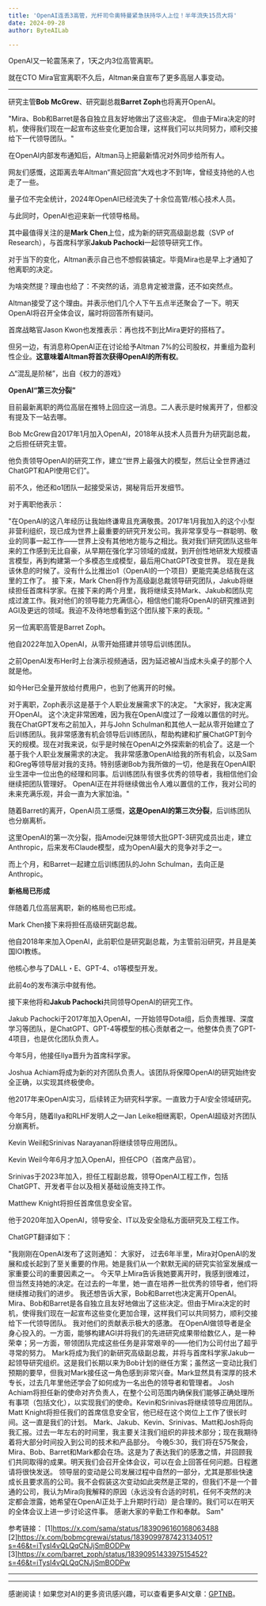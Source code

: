 ```yaml
---
title: 'OpenAI连丢3高管，光杆司令奥特曼紧急扶持华人上位！半年流失15员大将'
date: 2024-09-28
author: ByteAILab

---
```


OpenAI又一轮震荡来了，1天之内3位高管离职。

就在CTO Mira官宣离职不久后，Altman亲自宣布了更多高层人事变动。

---


研究主管**Bob McGrew**、研究副总裁**Barret Zoph**也将离开OpenAI。

"Mira、Bob和Barret是各自独立且友好地做出了这些决定。
但由于Mira决定的时机，使得我们现在一起宣布这些变化更加合理，这样我们可以共同努力，顺利交接给下一代领导团队。"

在OpenAI内部发布通知后，Altman马上把最新情况对外同步给所有人。

网友们感慨，这距离去年Altman“熹妃回宫”大戏也才不到1年，曾经支持他的人也走了一些。

量子位不完全统计，2024年OpenAI已经流失了十余位高管/核心技术人员。

与此同时，OpenAI也迎来新一代领导格局。

其中最值得关注的是**Mark Chen**上位，成为新的研究高级副总裁（SVP of Research），与首席科学家**Jakub Pachocki**一起领导研究工作。

对于当下的变化，Altman表示自己也不想假装镇定。毕竟Mira也是早上才通知了他离职的决定。

为啥突然提？理由也给了：不突然的话，消息肯定被泄露，还不如突然点。

Altman接受了这个理由。并表示他们几个人下午五点半还聚会了一下。明天OpenAI将召开全体会议，届时将回答所有疑问。

首席战略官Jason Kwon也发推表示：再也找不到比Mira更好的搭档了。

但另一边，有消息称OpenAI正在讨论给予Altman 7%的公司股权，并重组为盈利性企业。**这意味着Altman将首次获得OpenAI的所有权**。

△“混乱是阶梯”，出自《权力的游戏》

**OpenAI“第三次分裂”**

目前最新离职的两位高层在推特上回应这一消息。二人表示是时候离开了，但都没有提及下一站去哪。

Bob McGrew自2017年1月加入OpenAI，2018年从技术人员晋升为研究副总裁，之后担任研究主管。

他负责领导OpenAI的研究工作，建立“世界上最强大的模型，然后让全世界通过ChatGPT和API使用它们”。

前不久，他还和o1团队一起接受采访，揭秘背后开发细节。

对于离职他表示：

"在OpenAI的这八年经历让我始终谦卑且充满敬畏。2017年1月我加入的这个小型非营利组织，现已成为世界上最重要的研究开发公司。我非常享受与一群聪明、敬业的同事一起工作——世界上没有其他地方能与之相比。我对我们研究团队这些年来的工作感到无比自豪，从早期在强化学习领域的成就，到开创性地研发大规模语言模型，再到构建第一个多模态生成模型，最后用ChatGPT改变世界。
现在是我该休息的时候了。没有什么比推出o1（OpenAI的一个项目）更能完美总结我在这里的工作了。
接下来，Mark Chen将作为高级副总裁领导研究团队，Jakub将继续担任首席科学家。在接下来的两个月里，我将继续支持Mark、Jakub和团队完成过渡工作。我对他们的领导能力充满信心，相信他们能将OpenAI的研究推进到AGI及更远的领域。我迫不及待地想看到这个团队接下来的表现。"

另一位离职高管是Barret Zoph。

他自2022年加入OpenAI，从零开始搭建并领导后训练团队。

之前OpenAI发布Her时上台演示视频通话，因为延迟被AI当成木头桌子的那个人就是他。

如今Her已全量开放给付费用户，也到了他离开的时候。

对于离职，Zoph表示这是基于个人职业发展需求下的决定。
"大家好，我决定离开OpenAI。
这个决定非常困难，因为我在OpenAI度过了一段难以置信的时光。我在ChatGPT发布之前加入，并与John Schulman和其他人一起从零开始建立了后训练团队。我非常感激有机会领导后训练团队，帮助构建和扩展ChatGPT到今天的规模。现在对我来说，似乎是时候在OpenAI之外探索新的机会了。这是一个基于我个人职业发展需求的决定。
我非常感激OpenAI给我的所有机会，以及Sam和Greg等领导层对我的支持。特别感谢Bob为我所做的一切，他是我在OpenAI职业生涯中一位出色的经理和同事。后训练团队有很多优秀的领导者，我相信他们会继续把团队管理好。
OpenAI正在并将继续做出令人难以置信的工作，我对公司的未来充满乐观，并会一直为大家加油。"

随着Barret的离开，OpenAI员工感慨，**这是OpenAI的第三次分裂**，后训练团队也分崩离析。

这里OpenAI的第一次分裂，指Amodei兄妹带领大批GPT-3研究成员出走，建立Anthropic，后来发布Claude模型，成为OpenAI最大的竞争对手之一。

而上个月，和Barret一起建立后训练团队的John Schulman，去向正是Anthropic。

**新格局已形成**

伴随着几位高层离职，新的格局也已形成。

Mark Chen接下来将担任高级研究副总裁。

他自2018年来加入OpenAI，此前职位是研究副总裁，为主管前沿研究，并且是美国IOI教练。

他核心参与了DALL・E、GPT-4、o1等模型开发。

此前4o的发布演示中就有他。

接下来他将和**Jakub Pachocki**共同领导OpenAI的研究工作。

Jakub Pachocki于2017年加入OpenAI，一开始领导Dota组，后负责推理、深度学习等团队，是ChatGPT、GPT-4等模型的核心贡献者之一。他整体负责了GPT-4项目，也是优化团队负责人。

今年5月，他接任Ilya晋升为首席科学家。

Joshua Achiam将成为新的对齐团队负责人。该团队将保障OpenAI的研究始终安全正确，以实现其终极使命。

他2017年来OpenAI实习，后续转正为研究科学家。一直致力于AI安全领域研究。

今年5月，随着Ilya和RLHF发明人之一Jan Leike相继离职，OpenAI超级对齐团队分崩离析。

Kevin Weil和Srinivas Narayanan将继续领导应用团队。

Kevin Weil今年6月才加入OpenAI，担任CPO（首席产品官）。

Srinivas于2023年加入，担任工程副总裁，领导OpenAI工程工作，包括ChatGPT、开发者平台以及相关基础设施支持工作。

Matthew Knight将担任首席信息安全官。

他于2020年加入OpenAI，领导安全、IT以及安全隐私方面研究及工程工作。

ChatGPT翻译如下：

"我刚刚在OpenAI发布了这则通知：
大家好，
过去6年半里，Mira对OpenAI的发展和成长起到了至关重要的作用。她是我们从一个默默无闻的研究实验室发展成一家重要公司的重要因素之一。
今天早上Mira告诉我她要离开时，我感到很难过，但当然支持她的决定。在过去的一年里，她一直在培养一批优秀的领导者，他们将继续推动我们的进步。
我还想告诉大家，Bob和Barret也决定离开OpenAI。Mira、Bob和Barret是各自独立且友好地做出了这些决定。但由于Mira决定的时机，使得我们现在一起宣布这些变化更加合理，这样我们可以共同努力，顺利交接给下一代领导团队。
我对他们的贡献表示极大的感激。
在OpenAI做领导者是全身心投入的。一方面，能够构建AGI并将我们的先进研究成果带给数亿人，是一种荣幸；另一方面，带领团队完成这些任务是非常艰辛的——他们为公司付出了超乎寻常的努力。
Mark将成为我们的新研究高级副总裁，并将与首席科学家Jakub一起领导研究组织。这是我们长期以来为Bob计划的继任方案；虽然这一变动比我们预期的要早，但我对Mark接任这一角色感到非常兴奋。Mark显然具有深厚的技术专长，过去几年里他还学会了如何成为一名出色的领导者和管理者。
Josh Achiam将担任新的使命对齐负责人，在整个公司范围内确保我们能够正确处理所有事项（包括文化），以实现我们的使命。Kevin和Srinivas将继续领导应用团队。
Matt Knight将担任我们的首席信息安全官，他已经在这个岗位上工作了很长时间。这一直是我们的计划。
Mark、Jakub、Kevin、Srinivas、Matt和Josh将向我汇报。过去一年左右的时间里，我主要关注我们组织的非技术部分；现在我期待着将大部分时间投入到公司的技术和产品部分。
今晚5:30，我们将在575聚会，Mira、Bob、Barret和Mark都会在场。这是为了表达我们的感激之情，并回顾我们共同取得的成果。明天我们会召开全体会议，可以在会上回答任何问题。日程邀请将很快发送。
领导层的变动是公司发展过程中自然的一部分，尤其是那些快速成长且要求高的公司。我不会假装这次变动如此突然是正常的，但我们不是一个普通的公司，我认为Mira向我解释的原因（永远没有合适的时机，任何不突然的决定都会泄露，她希望在OpenAI正处于上升期时行动）是合理的。我们可以在明天的全体会议上进一步讨论这件事。
感谢大家的辛勤工作和奉献。
Sam"

参考链接：
[1]https://x.com/sama/status/1839096160168063488
[2]https://x.com/bobmcgrewai/status/1839099787423134051?s=46&t=iTysI4vQLQqCNJjSmBODPw
[3]https://x.com/barret_zoph/status/1839095143397515452?s=46&t=iTysI4vQLQqCNJjSmBODPw

---
---
感谢阅读！如果您对AI的更多资讯感兴趣，可以查看更多AI文章：[GPTNB](https://gptnb.com)。